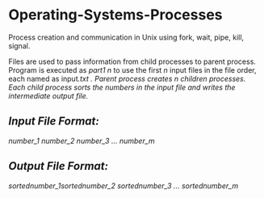 # Operating-Systems-Processes
Process creation and communication in Unix using fork, wait, pipe, kill, signal.

Files are used to pass information from child processes to parent process. Program is executed as *part1 n* to use the first *n* input files in the file order, each named as input<i>.txt . Parent process creates *n* children processes. Each child process sorts the numbers in the input file and writes the intermediate output file. 
  
  ## Input File Format:
  <m>
  number_1 number_2 number_3 ... number_m
  
  ## Output File Format:
  <m>
  sortednumber_1sortednumber_2 sortednumber_3 ... sortednumber_m <execution time in seconds>
  <name of the signal received, e.g., SIGUSR2, and receive time, e.g., 11:37:44>
